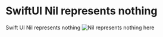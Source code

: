 # SwiftUI Nil represents nothing
Swift UI Nil represents nothing
![Nil represents nothing here](https://github.com/danielurra/Swift-UI-Nil-represents-nothing/assets/51704179/1c2c02b0-36e5-45da-81ad-d9516d76510e)

